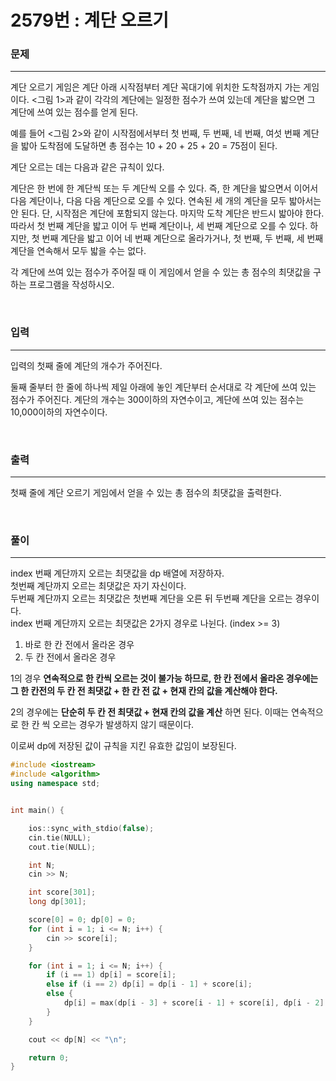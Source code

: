 2579번 : 계단 오르기
================

### 문제
---
계단 오르기 게임은 계단 아래 시작점부터 계단 꼭대기에 위치한 도착점까지 가는 게임이다. <그림 1>과 같이 각각의 계단에는 일정한 점수가 쓰여 있는데 계단을 밟으면 그 계단에 쓰여 있는 점수를 얻게 된다.



예를 들어 <그림 2>와 같이 시작점에서부터 첫 번째, 두 번째, 네 번째, 여섯 번째 계단을 밟아 도착점에 도달하면 총 점수는 10 + 20 + 25 + 20 = 75점이 된다.



계단 오르는 데는 다음과 같은 규칙이 있다.

계단은 한 번에 한 계단씩 또는 두 계단씩 오를 수 있다. 즉, 한 계단을 밟으면서 이어서 다음 계단이나, 다음 다음 계단으로 오를 수 있다.
연속된 세 개의 계단을 모두 밟아서는 안 된다. 단, 시작점은 계단에 포함되지 않는다.
마지막 도착 계단은 반드시 밟아야 한다.
따라서 첫 번째 계단을 밟고 이어 두 번째 계단이나, 세 번째 계단으로 오를 수 있다. 하지만, 첫 번째 계단을 밟고 이어 네 번째 계단으로 올라가거나, 첫 번째, 두 번째, 세 번째 계단을 연속해서 모두 밟을 수는 없다.

각 계단에 쓰여 있는 점수가 주어질 때 이 게임에서 얻을 수 있는 총 점수의 최댓값을 구하는 프로그램을 작성하시오.

<br>

### 입력
---
입력의 첫째 줄에 계단의 개수가 주어진다.

둘째 줄부터 한 줄에 하나씩 제일 아래에 놓인 계단부터 순서대로 각 계단에 쓰여 있는 점수가 주어진다. 계단의 개수는 300이하의 자연수이고, 계단에 쓰여 있는 점수는 10,000이하의 자연수이다.

<br>

### 출력
---
첫째 줄에 계단 오르기 게임에서 얻을 수 있는 총 점수의 최댓값을 출력한다.

<br>

### 풀이
---

index 번째 계단까지 오르는 최댓값을 dp 배열에 저장하자.  
첫번째 계단까지 오르는 최댓값은 자기 자신이다.  
두번째 계단까지 오르는 최댓값은 첫번째 계단을 오른 뒤 두번째 계단을 오르는 경우이다.  
index 번째 계단까지 오르는 최댓값은 2가지 경우로 나뉜다.  (index >= 3)  
1. 바로 한 칸 전에서 올라온 경우
2. 두 칸 전에서 올라온 경우

1의 경우 **연속적으로 한 칸씩 오르는 것이 불가능 하므로, 한 칸 전에서 올라온 경우에는 그 한 칸전의 두 칸 전 최댓값 + 한 칸 전 값 + 현재 칸의 값을 계산해야 한다.**

2의 경우에는 **단순히 두 칸 전 최댓값 + 현재 칸의 값을 계산** 하면 된다. 이때는 연속적으로 한 칸 씩 오르는 경우가 발생하지 않기 때문이다.

이로써 dp에 저장된 값이 규칙을 지킨 유효한 값임이 보장된다.


```c++
#include <iostream>
#include <algorithm>
using namespace std;


int main() {

	ios::sync_with_stdio(false);
	cin.tie(NULL);
	cout.tie(NULL);

	int N;
	cin >> N;

	int score[301];
	long dp[301];

	score[0] = 0; dp[0] = 0;
	for (int i = 1; i <= N; i++) {
		cin >> score[i];
	}

	for (int i = 1; i <= N; i++) {
		if (i == 1) dp[i] = score[i];
		else if (i == 2) dp[i] = dp[i - 1] + score[i];
		else {
			dp[i] = max(dp[i - 3] + score[i - 1] + score[i], dp[i - 2] + score[i]);
		}
	}

	cout << dp[N] << "\n";

	return 0;
}
```
